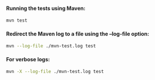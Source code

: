 

#### Running the tests using Maven:

   ```sh
   mvn test
   ```

#### Redirect the Maven log to a file using the –log-file option:

   ```sh
   mvn --log-file ./mvn-test.log test
   ```

#### For verbose logs:
   ```sh
   mvn -X --log-file ./mvn-test.log test
   ```